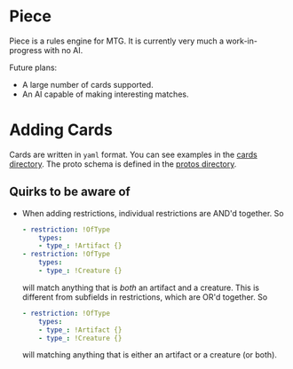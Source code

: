 # Piece
Piece is a rules engine for MTG. It is currently very much a work-in-progress with no AI.

Future plans:
- A large number of cards supported.
- An AI capable of making interesting matches.

# Adding Cards
Cards are written in `yaml` format. You can see examples in the [cards directory](cards). The proto schema is defined in the [protos directory](src/protos).

## Quirks to be aware of
- When adding restrictions, individual restrictions are AND'd together. So
  ```yaml
  - restriction: !OfType
      types:
      - type_: !Artifact {}
  - restriction: !OfType
      types:
      - type_: !Creature {}
  ```
  will match anything that is _both_ an artifact and a creature. This is different from subfields in restrictions, which are OR'd together. So
  ```yaml
  - restriction: !OfType
      types:
      - type_: !Artifact {}
      - type_: !Creature {}
  ```
  will matching anything that is either an artifact or a creature (or both).
